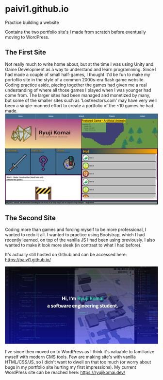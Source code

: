 # paivi1.github.io
Practice building a website

Contains the two portfolio site's I made from scratch before eventually moving to WordPress.

<h2>The First Site</h2>
Not really much to write home about, but at the time I was using Unity and Game Development as a way to understand and learn programming. Since I had made a couple of small half-games, I thought it'd be fun to make my portoflio site in the style of a common 2000s-era flash game website. Coding practice aside, piecing together the games had given me a real undestanding of where all those games I played when I was younger had come from. The larger sites had been managed and monetized by many, but some of the smaller sites such as 'LostVectors.com' may have very well been a single-manned effort to create a portfolio of the ~10 games he had made.

<img src="firstPortfolioSiteSnip.PNG">

<h2>The Second Site</h2>
Coding more than games and forcing myself to be more professional, I wanted to redo it all. I wanted to practice using Bootstrap, which I had recently learned, on top of the  vanilla JS I had been using previously. I also wanted to make it look more sleek (in contrast to what I had before).

It's actually still hosted on Github and can be accessed here: https://paivi1.github.io/

<img src="secondPortfolioSiteSnip.PNG">

I've since then moved on to WordPress as I think it's valuable to familiarize myself with modern CMS tools. Few are making site's with vanilla HTML/CSS/JS, so I didn't want to dwell on that too much (or worry about bugs in my portfolio site hurting my first impressions). My current WordPress site can be reached here: https://ryujikomai.dev/
